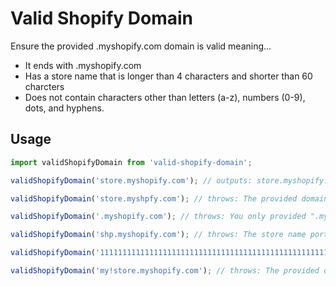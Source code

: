 # Valid Shopify Domain
Ensure the provided .myshopify.com domain is valid meaning...
- It ends with .myshopify.com
- Has a store name that is longer than 4 characters and shorter than 60 charcters
- Does not contain characters other than letters (a-z), numbers (0-9), dots, and hyphens.

## Usage
```js
import validShopifyDomain from 'valid-shopify-domain';

validShopifyDomain('store.myshopify.com'); // outputs: store.myshopify.com

validShopifyDomain('store.myshpfy.com'); // throws: The provided domain did not end in .myshopify.com

validShopifyDomain('.myshopify.com'); // throws: You only provided ".myshopify.com" as the domain, a valid store name is required

validShopifyDomain('shp.myshopify.com'); // throws: The store name portion of the domain must be atleast 4 characters

validShopifyDomain('1111111111111111111111111111111111111111111111111111111111111.myshopify.com'); // throws: The provided domain contains too many characters (74 max)

validShopifyDomain('my!store.myshopify.com'); // throws: The provided domain must not contain characters other than letters (a-z), numbers (0-9), dots, and hyphens
```